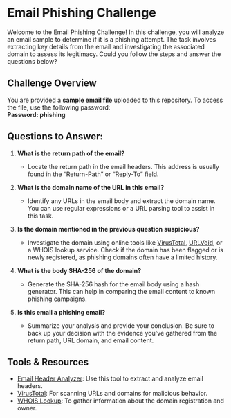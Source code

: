 # Email Phishing Challenge

Welcome to the Email Phishing Challenge! In this challenge, you will analyze an email sample to determine if it is a phishing attempt. The task involves extracting key details from the email and investigating the associated domain to assess its legitimacy. Could you follow the steps and answer the questions below?

## Challenge Overview

You are provided a **sample email file** uploaded to this repository. To access the file, use the following password:  
**Password: phishing**

## Questions to Answer:

1. **What is the return path of the email?**
   - Locate the return path in the email headers. This address is usually found in the “Return-Path” or “Reply-To” field.

2. **What is the domain name of the URL in this email?**
   - Identify any URLs in the email body and extract the domain name. You can use regular expressions or a URL parsing tool to assist in this task.

3. **Is the domain mentioned in the previous question suspicious?**
   - Investigate the domain using online tools like [VirusTotal](https://www.virustotal.com/), [URLVoid](https://www.urlvoid.com/), or a WHOIS lookup service. Check if the domain has been flagged or is newly registered, as phishing domains often have a limited history.

4. **What is the body SHA-256 of the domain?**
   - Generate the SHA-256 hash for the email body using a hash generator. This can help in comparing the email content to known phishing campaigns.

5. **Is this email a phishing email?**
   - Summarize your analysis and provide your conclusion. Be sure to back up your decision with the evidence you've gathered from the return path, URL domain, and email content.

## Tools & Resources

- [Email Header Analyzer](https://mxtoolbox.com/EmailHeaders.aspx): Use this tool to extract and analyze email headers.
- [VirusTotal](https://www.virustotal.com/): For scanning URLs and domains for malicious behavior.
- [WHOIS Lookup](https://whois.domaintools.com/): To gather information about the domain registration and owner.
